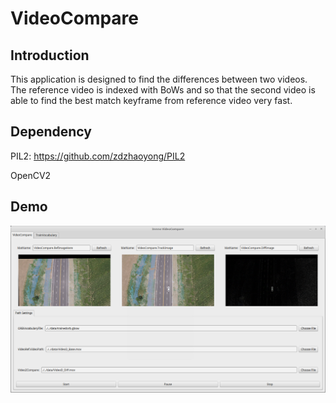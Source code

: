 # VideoCompare

## Introduction

This application is designed to find the differences between two videos. The reference video is indexed with BoWs and so that the second video is able to find the best match keyframe from reference video very fast.


## Dependency 

PIL2: https://github.com/zdzhaoyong/PIL2

OpenCV2


## Demo

![VideoCompare](./data/videocompare.png)

